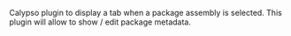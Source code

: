 Calypso plugin to display a tab when a package assembly is selected.
This plugin will allow to show / edit package metadata.